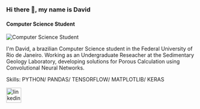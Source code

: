 ### Hi there 👋, my name is David
#### Computer Science Student
![Computer Science Student](https://scontent.fstu2-1.fna.fbcdn.net/v/t39.30808-6/405222734_3575508969356688_8114924941191741058_n.jpg?stp=cp6_dst-jpg&_nc_cat=105&ccb=1-7&_nc_sid=a5f93a&_nc_eui2=AeEw5NnJLwvvwTzE4AsnQwMSAFu9FHGA0WgAW70UcYDRaE8oew7jS-ASRYACi9_FPvQCp9K02293b6TP0lNEhMdq&_nc_ohc=LqRwhUQcf1oQ7kNvgFVAdyM&_nc_ht=scontent.fstu2-1.fna&oh=00_AYB__nXRsdCztn8-61NBpDyf5HxDejxm8zqgsPpJonuwcw&oe=669B4F88)

I'm David, a brazilian Computer Science student in the Federal University of Rio de Janeiro. Working as an Undergraduate Reseacher at the Sedimentary Geology Laboratory, developing solutions for Porous Calculation using Convolutional Neural Networks.

Skills: PYTHON/ PANDAS/ TENSORFLOW/ MATPLOTLIB/ KERAS



[<img src='https://cdn.jsdelivr.net/npm/simple-icons@3.0.1/icons/linkedin.svg' alt='linkedin' height='40'>](https://www.linkedin.com/in/https://www.linkedin.com/in/david-cubric-russo-b40b92190//)  



